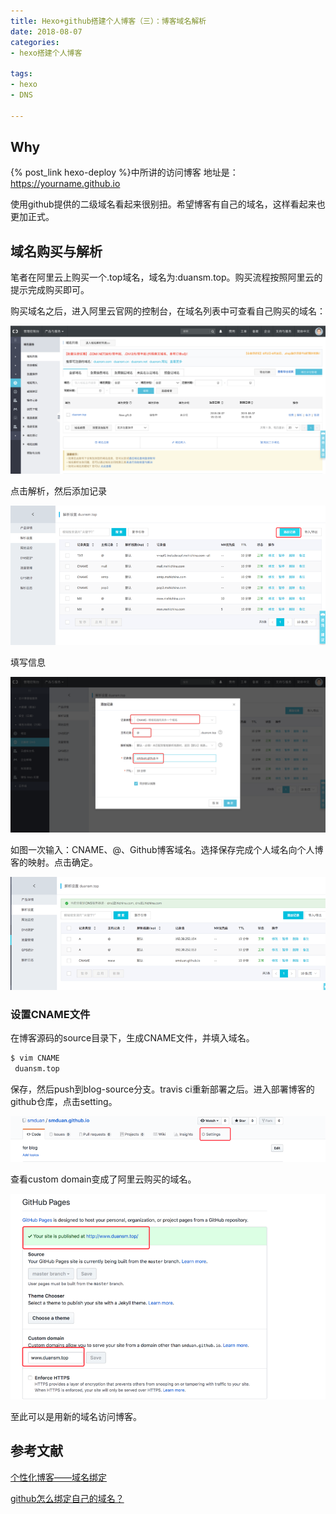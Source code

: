 ```yaml
---
title: Hexo+github搭建个人博客（三）：博客域名解析
date: 2018-08-07
categories: 
- hexo搭建个人博客

tags:
- hexo
- DNS

---
```

## Why
{% post_link hexo-deploy  %}中所讲的访问博客
地址是：https://yourname.github.io
<!-- more -->
使用github提供的二级域名看起来很别扭。希望博客有自己的域名，这样看起来也更加正式。
## 域名购买与解析
笔者在阿里云上购买一个.top域名，域名为:duansm.top。购买流程按照阿里云的提示完成购买即可。

购买域名之后，进入阿里云官网的控制台，在域名列表中可查看自己购买的域名：

![](/images/hexo-dns/aliyun-controller.png)

点击解析，然后添加记录

![](/images/hexo-dns/add-record.png)

填写信息

![](/images/hexo-dns/add-message.png)

如图一次输入：CNAME、@、Github博客域名。选择保存完成个人域名向个人博客的映射。点击确定。

![](/images/hexo-dns/dns-list.png)
### 设置CNAME文件
在博客源码的source目录下，生成CNAME文件，并填入域名。

```bash
$ vim CNAME
 duansm.top
```
保存，然后push到blog-source分支。travis ci重新部署之后。进入部署博客的github仓库，点击setting。

![](/images/hexo-dns/github-setting.png)

查看custom domain变成了阿里云购买的域名。

![](/images/hexo-dns/custom-domain.png)

至此可以是用新的域名访问博客。
## 参考文献
[个性化博客——域名绑定](https://www.jianshu.com/p/cea41e5c9b2a)

[github怎么绑定自己的域名？](https://www.zhihu.com/question/31377141)